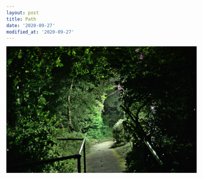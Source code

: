 ```yaml
---
layout: post
title: Path
date: '2020-09-27'
modified_at: '2020-09-27'
---
```


[![](/assets/img/path_small.jpg)](/assets/img/path.jpg)
